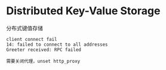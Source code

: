 # Distributed Key-Value Storage
分布式键值存储





```shell
client connect fail
14: failed to connect to all addresses
Greeter received: RPC failed

需要关闭代理，unset http_proxy

```
